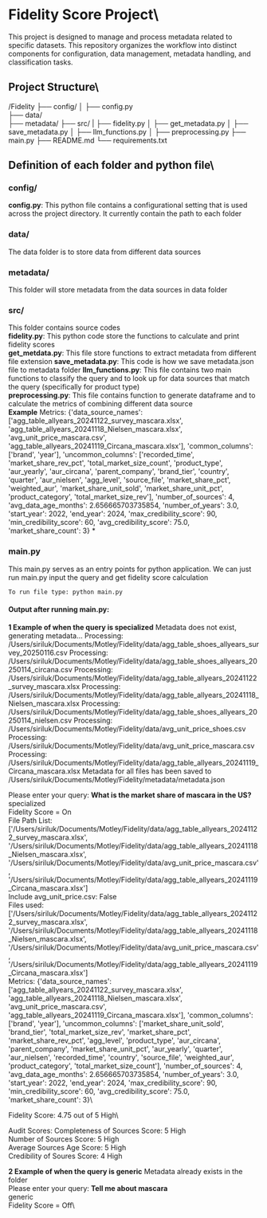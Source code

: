 

# Fidelity Score Project\

This project is designed to manage and process metadata related to specific datasets. This repository organizes the workflow into distinct components for configuration, data management, metadata handling, and classification tasks.

## Project Structure\

/Fidelity
├── config/
│   ├── config.py    
├── data/                   
├── metadata/
├── src/
|   ├── fidelity.py
│   ├── get_metadata.py
│   ├── save_metadata.py
│   ├── llm_functions.py
│   ├── preprocessing.py
├── main.py
├── README.md
└── requirements.txt


## Definition of each folder and python file\

### config/
**config.py**: This python file contains a configurational setting that is used across the project directory. It currently contain the path to each folder


### data/
The data folder is to store data from different data sources


### metadata/
This folder will store metadata from the data sources in data folder


### src/
This folder contains source codes   
**fidelity.py**: This python code store the functions to calculate and print fidelity scores  
**get_metdata.py**: This file store functions to extract metadata from different file extension
**save_metadata.py**: This code is how we save metadata.json file to metadata folder
**llm_functions.py**: This file contains two main functions to classify the query and to look up for data sources that match the query (specifically for product type)  
**preprocessing.py**: This file contains function to generate dataframe and to calculate the metrics of combining different data source  
                **Example** 
                Metrics: {'data_source_names': ['agg_table_allyears_20241122_survey_mascara.xlsx', 'agg_table_allyears_20241118_Nielsen_mascara.xlsx', 'avg_unit_price_mascara.csv', 'agg_table_allyears_20241119_Circana_mascara.xlsx'], 'common_columns': ['brand', 'year'], 'uncommon_columns': ['recorded_time', 'market_share_rev_pct', 'total_market_size_count', 'product_type', 'aur_yearly', 'aur_circana', 'parent_company', 'brand_tier', 'country', 'quarter', 'aur_nielsen', 'agg_level', 'source_file', 'market_share_pct', 'weighted_aur', 'market_share_unit_sold', 'market_share_unit_pct', 'product_category', 'total_market_size_rev'], 'number_of_sources': 4, 'avg_data_age_months': 2.656665703735854, 'number_of_years': 3.0, 'start_year': 2022, 'end_year': 2024, 'max_credibility_score': 90, 'min_credibility_score': 60, 'avg_credibility_score': 75.0, 'market_share_count': 3}  *


### main.py

This main.py serves as an entry points for python application. We can just run main.py input the query and get fidelity score calculation

    To run file type: python main.py 

#### Output after running main.py:  

**1 Example of when the query is specialized**
Metadata does not exist, generating metadata...
Processing: /Users/siriluk/Documents/Motley/Fidelity/data/agg_table_shoes_allyears_survey_20250116.csv
Processing: /Users/siriluk/Documents/Motley/Fidelity/data/agg_table_shoes_allyears_20250114_circana.csv
Processing: /Users/siriluk/Documents/Motley/Fidelity/data/agg_table_allyears_20241122_survey_mascara.xlsx
Processing: /Users/siriluk/Documents/Motley/Fidelity/data/agg_table_allyears_20241118_Nielsen_mascara.xlsx
Processing: /Users/siriluk/Documents/Motley/Fidelity/data/agg_table_shoes_allyears_20250114_nielsen.csv
Processing: /Users/siriluk/Documents/Motley/Fidelity/data/avg_unit_price_shoes.csv
Processing: /Users/siriluk/Documents/Motley/Fidelity/data/avg_unit_price_mascara.csv
Processing: /Users/siriluk/Documents/Motley/Fidelity/data/agg_table_allyears_20241119_Circana_mascara.xlsx
Metadata for all files has been saved to /Users/siriluk/Documents/Motley/Fidelity/metadata/metadata.json

Please enter your query: **What is the market share of mascara in the US?**\
specialized\
Fidelity Score = On\
File Path List: ['/Users/siriluk/Documents/Motley/Fidelity/data/agg_table_allyears_20241122_survey_mascara.xlsx', '/Users/siriluk/Documents/Motley/Fidelity/data/agg_table_allyears_20241118_Nielsen_mascara.xlsx', '/Users/siriluk/Documents/Motley/Fidelity/data/avg_unit_price_mascara.csv', '/Users/siriluk/Documents/Motley/Fidelity/data/agg_table_allyears_20241119_Circana_mascara.xlsx']\
Include avg_unit_price.csv: False\
Files used: ['/Users/siriluk/Documents/Motley/Fidelity/data/agg_table_allyears_20241122_survey_mascara.xlsx', '/Users/siriluk/Documents/Motley/Fidelity/data/agg_table_allyears_20241118_Nielsen_mascara.xlsx', '/Users/siriluk/Documents/Motley/Fidelity/data/avg_unit_price_mascara.csv', '/Users/siriluk/Documents/Motley/Fidelity/data/agg_table_allyears_20241119_Circana_mascara.xlsx']\
Metrics: {'data_source_names': ['agg_table_allyears_20241122_survey_mascara.xlsx', 'agg_table_allyears_20241118_Nielsen_mascara.xlsx', 'avg_unit_price_mascara.csv', 'agg_table_allyears_20241119_Circana_mascara.xlsx'], 'common_columns': ['brand', 'year'], 'uncommon_columns': ['market_share_unit_sold', 'brand_tier', 'total_market_size_rev', 'market_share_pct', 'market_share_rev_pct', 'agg_level', 'product_type', 'aur_circana', 'parent_company', 'market_share_unit_pct', 'aur_yearly', 'quarter', 'aur_nielsen', 'recorded_time', 'country', 'source_file', 'weighted_aur', 'product_category', 'total_market_size_count'], 'number_of_sources': 4, 'avg_data_age_months': 2.656665703735854, 'number_of_years': 3.0, 'start_year': 2022, 'end_year': 2024, 'max_credibility_score': 90, 'min_credibility_score': 60, 'avg_credibility_score': 75.0, 'market_share_count': 3}\

Fidelity Score: 4.75 out of 5 High\

Audit Scores:
Completeness of Sources Score: 5 High\
Number of Sources Score: 5 High\
Average Sources Age Score: 5 High\
Credibility of Soures Score: 4 High


**2 Example of when the query is generic**
Metadata already exists in the folder\
Please enter your query: **Tell me about mascara**\
generic\
Fidelity Score = Off\